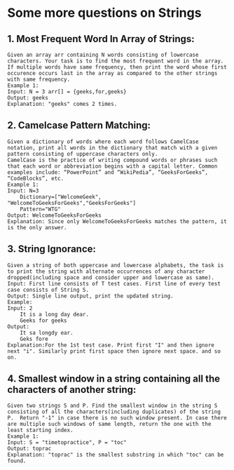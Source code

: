 # Some more questions on Strings

## 1. Most Frequent Word In Array of Strings:
    Given an array arr containing N words consisting of lowercase characters. Your task is to find the most frequent word in the array. If multiple words have same frequency, then print the word whose first occurence occurs last in the array as compared to the other strings with same frequency.
    Example 1:
    Input: N = 3 arr[] = {geeks,for,geeks}
    Output: geeks
    Explanation: "geeks" comes 2 times.

## 2. Camelcase Pattern Matching:
    Given a dictionary of words where each word follows CamelCase notation, print all words in the dictionary that match with a given pattern consisting of uppercase characters only.
    CamelCase is the practice of writing compound words or phrases such that each word or abbreviation begins with a capital letter. Common examples include: “PowerPoint” and “WikiPedia”, “GeeksForGeeks”, “CodeBlocks”, etc.
    Example 1:
    Input: N=3
        Dictionary=["WelcomeGeek", "WelcomeToGeeksForGeeks","GeeksForGeeks"]
        Pattern="WTG"
    Output: WelcomeToGeeksForGeeks
    Explanation: Since only WelcomeToGeeksForGeeks matches the pattern, it is the only answer.

## 3. String Ignorance:
    Given a string of both uppercase and lowercase alphabets, the task is to print the string with alternate occurrences of any character dropped(including space and consider upper and lowercase as same).
    Input: First line consists of T test cases. First line of every test case consists of String S.
    Output: Single line output, print the updated string.
    Example:
    Input: 2
        It is a long day dear.
        Geeks for geeks
    Output:
        It sa longdy ear.
        Geks fore
    Explanation:For the 1st test case. Print first "I" and then ignore next "i". Similarly print first space then ignore next space. and so on.

## 4. Smallest window in a string containing all the characters of another string:
    Given two strings S and P. Find the smallest window in the string S consisting of all the characters(including duplicates) of the string P.  Return "-1" in case there is no such window present. In case there are multiple such windows of same length, return the one with the least starting index. 
    Example 1:
    Input: S = "timetopractice", P = "toc"
    Output: toprac
    Explanation: "toprac" is the smallest substring in which "toc" can be found.
